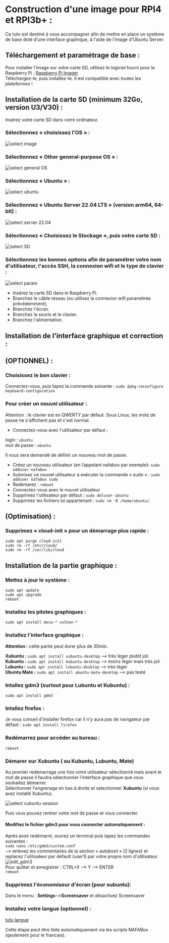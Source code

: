 # Construction d'une image pour RPI4 et RPI3b+ :   

Ce tuto est destiné à vous accompagner afin de mettre en place un système de base doté d’une interface graphique, à l'aide de l'image d'Ubuntu Server. 

## Téléchargement et paramétrage de base :

Pour installer l'image sur votre carte SD, utilisez le logiciel fourni pour le Raspberry Pi :
[Raspberry Pi Imager](https://www.raspberrypi.org/software/)   
Téléchargez-le, puis installez-le. Il est compatible avec toutes les plateformes !

## Installation de la carte SD (minimum 32Go, version U3/V30) :

Insérez votre carte SD dans votre ordinateur.   

### Sélectionnez « choisissez l'OS » :   
![select image](https://github.com/Patrick-81/NAFABox/raw/master/doc/rpi_install_1.JPG)

### Sélectionnez « Other general-purpose OS » :   
![select general OS](https://github.com/Patrick-81/NAFABox/raw/master/doc/rpi_install_2.JPG)

### Sélectionnez « Ubuntu » :   
![select ubuntu](https://github.com/Patrick-81/NAFABox/raw/master/doc/rpi_install_3.JPG)

### Sélectionnez « Ubuntu Server 22.04 LTS » (version arm64, 64-bit) :   
![select server 22.04](https://github.com/Patrick-81/NAFABox/raw/master/doc/rpi_install_4.JPG)

### Sélectionnez « Choisissez le Stockage », puis votre carte SD :   
![select SD](https://github.com/Patrick-81/NAFABox/raw/master/doc/rpi_install_5.JPG)

### Sélectionnez les bonnes options afin de paramétrer votre nom d'utilisateur, l'accès SSH, la connexion wifi et le type de clavier :   
![select param](https://github.com/Patrick-81/NAFABox/raw/master/doc/rpi_install_6.JPG)


- Insérez la carte SD dans le Raspberry Pi.    
- Branchez le câble réseau (ou utilisez la connexion wifi paramétrée précédemment);   
- Branchez l'écran.
- Branchez la souris et le clavier.
- Branchez l'alimentation.

## Installation de l'interface graphique et correction :

## (OPTIONNEL) :
### Choisissez le bon clavier :
Connectez-vous, puis tapez la commande suivante : 
`sudo dpkg-reconfigure keyboard-configuration`
### Pour créer un nouvel utilisateur :
Attention : le clavier est en QWERTY par défaut. Sous Linux, les mots de passe ne s'affichent pas et c'est normal.  
- Connectez-vous avec l'utilisateur par défaut :

login : `ubuntu`   
mot de passe : `ubuntu`

Il vous sera demandé de définir un nouveau mot de passe.

- Créez un nouveau utilisateur (en l’appelant nafabox par exemple):
`sudo adduser nafabox`   
- Autorisez ce nouvel utilisateur à exécuter la commande « sudo » :
`sudo adduser nafabox sudo`   
- Redémarez :
`reboot`
- Connectez-vous avec le nouvel utilisateur
- Supprimez l'utilisateur par défaut :
`sudo deluser ubuntu`   
- Supprimez les fichiers lui appartenant :
`sudo rm -R /home/ubuntu/`

## (Optimisation) :
### Supprimez « cloud-init » pour un démarrage plus rapide :

`sudo apt purge cloud-init`   
`sudo rm -rf /etc/cloud/`   
`sudo rm -rf /var/lib/cloud`   

## Installation de la partie graphique :
### Mettez à jour le système :
`sudo apt update`  
`sudo apt upgrade`   
`reboot`

### Installez les pilotes graphiques :
`sudo apt install mesa-* vulkan-*`

### Installez l'interface graphique : 
__Attention :__ cette partie peut durer plus de 30min.

__Xubuntu :__ `sudo apt install xubuntu-desktop` --> très léger plutôt joli   
__Kubuntu :__ `sudo apt install kubuntu-desktop` --> moins léger mais très joli   
__Lubuntu :__ `sudo apt install lubuntu-desktop` --> très léger   
__Ubuntu Mate :__ `sudo apt install ubuntu-mate-desktop` --> pas testé

### Intallez gdm3 (surtout pour Lubuntu et Kubuntu) :
`sudo apt install gdm3`  

### Intallez firefox :
Je vous conseil d'installer firefox car il n'y aura pas de navigateur par défaut :
`sudo apt install firefox`  

### Redémarrez pour accéder au bureau :
`reboot`

### Démarer sur Xubuntu ( ou Kubuntu, Lubuntu, Mate)
Au premier redémarrage une fois votre utilisateur sélectionné mais avant le mot de passe il faudra sélectionner l'interface graphique que vous souhaitez démarrer.   
Sélectionner l'engrenage en bas à droite et selectionner __Xubuntu__ (si vous avez installé Xubuntu).   

![select xubuntu session](https://github.com/Patrick-81/NAFABox/raw/master/doc/select_interface.jpg)   

Puis vous pouvez rentrer votre mot de passe et vous connecter.   


#### Modifiez le fichier gdm3 pour vous connecter automatiquement :
Après avoir redémarré, ouvrez un terminal puis tapez les commandes suivantes :   
`sudo nano /etc/gdm3/custom.conf`   
--> enlevez les commentaires de la section « autoboot » (2 lignes) et replacez l'utilisateur par default (user1) par votre propre nom d'utilisateur.   
![edit_gdm3](https://github.com/Patrick-81/NAFABox/raw/master/doc/edit_gdm3.jpg)    
Pour quitter et enregistrer : CTRL+X --> Y --> ENTER    
`reboot`

### Supprimez l'économiseur d'écran (pour xubuntu):

Dans le menu : **Settings**-->**Screensaver** et désactivez Screensaver

### Installez votre langue (optionnel) :
[tuto langue](https://github.com/Patrick-81/NAFABox/blob/master/doc/language.md)   

Cette étape peut être faite automatiquement via les scripts NAFABox (qeulement pour le francais).
